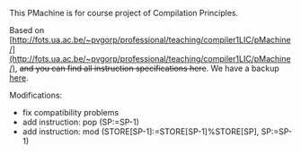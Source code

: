 This PMachine is for course project of Compilation Principles.

Based on [http://fots.ua.ac.be/~pvgorp/professional/teaching/compiler1LIC/pMachine/](http://fots.ua.ac.be/~pvgorp/professional/teaching/compiler1LIC/pMachine/), ~~and you can find all instruction specifications here~~. We have a backup [here](Pmachine_specs.pdf).

Modifications:

+ fix compatibility problems
+ add instruction: pop (SP:=SP-1)
+ add instruction: mod (STORE[SP-1]:=STORE[SP-1]%STORE[SP], SP:=SP-1)
